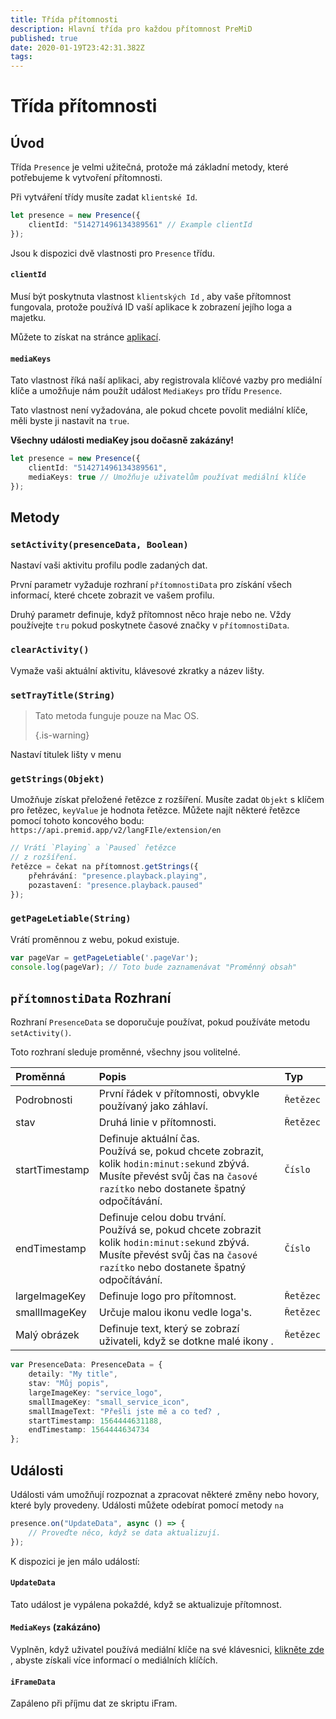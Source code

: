 ```yaml
---
title: Třída přítomnosti
description: Hlavní třída pro každou přítomnost PreMiD
published: true
date: 2020-01-19T23:42:31.382Z
tags:
---
```


# Třída přítomnosti

## Úvod

Třída `Presence` je velmi užitečná, protože má základní metody, které potřebujeme k vytvoření přítomnosti.

 Při vytváření třídy musíte zadat `klientské Id`.

```typescript
let presence = new Presence({
    clientId: "514271496134389561" // Example clientId
});
```

Jsou k dispozici dvě vlastnosti pro `Presence` třídu.

#### `clientId`

Musí být poskytnuta vlastnost `klientských Id` , aby vaše přítomnost fungovala, protože používá ID vaší aplikace k zobrazení jejího loga a majetku.

Můžete to získat na stránce [aplikací](https://discordapp.com/developers/applications).

#### `mediaKeys`

Tato vlastnost říká naší aplikaci, aby registrovala klíčové vazby pro mediální klíče a umožňuje nám použít událost `MediaKeys` pro třídu `Presence`.

Tato vlastnost není vyžadována, ale pokud chcete povolit mediální klíče, měli byste ji nastavit na `true`.

**Všechny události mediaKey jsou dočasně zakázány!**

```typescript
let presence = new Presence({
    clientId: "514271496134389561",
    mediaKeys: true // Umožňuje uživatelům používat mediální klíče
});
```

## Metody

### `setActivity(presenceData, Boolean)`

Nastaví vaši aktivitu profilu podle zadaných dat.

První parametr vyžaduje rozhraní `přítomnostiData` pro získání všech informací, které chcete zobrazit ve vašem profilu.

Druhý parametr definuje, když přítomnost něco hraje nebo ne. Vždy používejte `tru` pokud poskytnete časové značky v `přítomnostiData`.

### `clearActivity()`

Vymaže vaši aktuální aktivitu, klávesové zkratky a název lišty.

### `setTrayTitle(String)`

> Tato metoda funguje pouze na Mac OS. 
> 
> {.is-warning}

Nastaví titulek lišty v menu

### `getStrings(Objekt)`

Umožňuje získat přeložené řetězce z rozšíření. Musíte zadat `Objekt` s klíčem pro řetězec, `keyValue` je hodnota řetězce. Můžete najít některé řetězce pomocí tohoto koncového bodu: `https://api.premid.app/v2/langFIle/extension/en`

```typescript
// Vrátí `Playing` a `Paused` řetězce
// z rozšíření.
řetězce = čekat na přítomnost.getStrings({
    přehrávání: "presence.playback.playing",
    pozastavení: "presence.playback.paused"
});
```

### `getPageLetiable(String)`

Vrátí proměnnou z webu, pokud existuje.

```typescript
var pageVar = getPageLetiable('.pageVar');
console.log(pageVar); // Toto bude zaznamenávat "Proměnný obsah"
```

## `přítomnostiData` Rozhraní

Rozhraní `PresenceData` se doporučuje používat, pokud používáte metodu `setActivity()`.

Toto rozhraní sleduje proměnné, všechny jsou volitelné.

<table>
  <thead>
    <tr>
      <th style="text-align:left">Proměnná</th>
      <th style="text-align:left">Popis</th>
      <th style="text-align:left">Typ</th>
    </tr>
  </thead>
  <tbody>
    <tr>
      <td style="text-align:left">Podrobnosti</td>
      <td style="text-align:left">První řádek v přítomnosti, obvykle používaný jako záhlaví.</td>
      <td style="text-align:left"><code>Řetězec</code>
      </td>
    </tr>
    <tr>
      <td style="text-align:left">stav</td>
      <td style="text-align:left">Druhá linie v přítomnosti.</td>
      <td style="text-align:left"><code>Řetězec</code>
      </td>
    </tr>
    <tr>
      <td style="text-align:left">startTimestamp</td>
      <td style="text-align:left">Definuje aktuální čas.<br>
        Používá se, pokud chcete zobrazit, kolik <code>hodin:minut:sekund</code> zbývá.
          <br>Musíte převést svůj čas na <code>časové razítko</code> nebo dostanete špatný
          odpočítávání.
      </td>
      <td style="text-align:left"><code>Číslo</code>
      </td>
    </tr>
    <tr>
      <td style="text-align:left">endTimestamp</td>
      <td style="text-align:left">Definuje celou dobu trvání.
        <br>Používá se, pokud chcete zobrazit kolik <code>hodin:minut:sekund</code> zbývá.
          <br>Musíte převést svůj čas na <code>časové razítko</code> nebo dostanete špatný
          odpočítávání.
      </td>
      <td style="text-align:left"><code>Číslo</code>
      </td>
    </tr>
    <tr>
      <td style="text-align:left">largeImageKey</td>
      <td style="text-align:left">Definuje logo pro přítomnost.</td>
      <td style="text-align:left"><code>Řetězec</code>
      </td>
    </tr>
    <tr>
      <td style="text-align:left">smallImageKey</td>
      <td style="text-align:left">Určuje malou ikonu vedle loga&apos;s.</td>
      <td style="text-align:left"><code>Řetězec</code>
      </td>
    </tr>
    <tr>
      <td style="text-align:left">Malý obrázek</td>
      <td style="text-align:left">Definuje text, který se zobrazí uživateli, když se dotkne malé ikony
.</td>
      <td style="text-align:left"><code>Řetězec</code>
      </td>
    </tr>
  </tbody>
</table>

```typescript
var PresenceData: PresenceData = {
    detaily: "My title",
    stav: "Můj popis",
    largeImageKey: "service_logo",
    smallImageKey: "small_service_icon",
    smallImageText: "Přešli jste mě a co teď? ,
    startTimestamp: 1564444631188,
    endTimestamp: 1564444634734
};
```

## Události

Události vám umožňují rozpoznat a zpracovat některé změny nebo hovory, které byly provedeny. Události můžete odebírat pomocí metody `na`

```typescript
presence.on("UpdateData", async () => {
    // Proveďte něco, když se data aktualizují.
});
```

K dispozici je jen málo událostí:

#### `UpdateData`

Tato událost je vypálena pokaždé, když se aktualizuje přítomnost.

#### `MediaKeys` (zakázáno)

Vyplněn, když uživatel používá mediální klíče na své klávesnici, [klikněte zde](/dev/presence/class#mediakeys) , abyste získali více informací o mediálních klíčích.

#### `iFrameData`

Zapáleno při příjmu dat ze skriptu iFram.